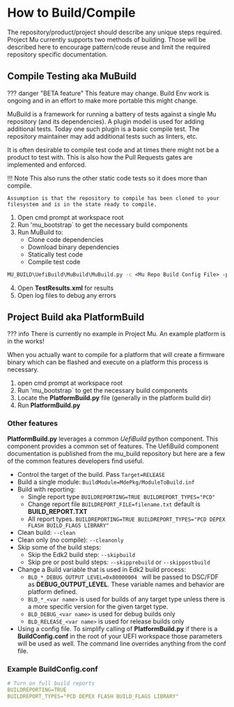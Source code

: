 # How to Build/Compile

The repository/product/project should describe any unique steps required.  Project Mu currently supports two methods of building.  Those will be described here to encourage pattern/code reuse and limit the required repository specific documentation.  

## Compile Testing aka __MuBuild__

??? danger "BETA feature"
    This feature may change.  Build Env work is ongoing and in an effort to make more portable
    this might change.  

MuBuild is a framework for running a battery of tests against a single Mu repository (and its dependencies).  A plugin model is used for adding additional tests.  Today one such plugin is a basic compile test.  The repository maintainer may add additional tests such as linters, etc.

It is often desirable to compile test code and at times there might not be a product to test with.  This is also how the Pull Requests gates are implemented and enforced.

!!! Note
    This also runs the other static code tests so it does more than compile.  

    Assumption is that the repository to compile has been cloned to your filesystem and is in the state ready to compile. 

1. Open cmd prompt at workspace root
2. Run 'mu_bootstrap` to get the necessary build components
3. Run MuBuild to:
    * Clone code dependencies
    * Download binary dependencies
    * Statically test code
    * Compile test code
```cmd
MU_BUILD\UefiBuild\MuBuild\MuBuild.py -c <Mu Repo Build Config File> -p <1st Mu Pkg Build Config File> <2nd Mu Pkg Build Config File...>
```
4. Open __TestResults.xml__ for results 
5. Open log files to debug any errors


## Project Build aka __PlatformBuild__

??? info
    There is currently no example in Project Mu. An example platform is in the works!

When you actually want to compile for a platform that will create a firmware binary which can be flashed and execute on a platform this process is necessary.  

1. open cmd prompt at workspace root
2. Run 'mu_bootstrap` to get the necessary build components
2. Locate the __PlatformBuild.py__ file (generally in the platform build dir)
2. Run __PlatformBuild.py__

### Other features

__PlatformBuild.py__ leverages a common _UefiBuild_ python component.  This component provides a common set of features.  The UefiBuild component documentation is published from the mu_build repository but here are a few of the common features developers find useful. 

* Control the target of the build.  Pass ```Target=RELEASE```
* Build a single module: ```BuildModule=MdePkg/ModuleToBuild.inf```
* Build with reporting:
    * Single report type ```BUILDREPORTING=TRUE BUILDREPORT_TYPES="PCD"```
    * Change report file  ```BUILDREPORT_FILE=filename.txt``` default is __BUILD_REPORT.TXT__
    * All report types.  ```BUILDREPORTING=TRUE BUILDREPORT_TYPES="PCD DEPEX FLASH BUILD_FLAGS LIBRARY"```
* Clean build: ```--clean```
* Clean only (no compile): ```--cleanonly```
* Skip some of the build steps:
    * Skip the Edk2 build step:  ```--skipbuild```
    * Skip pre or post build steps:  ```--skipprebuild``` or ```--skippostbuild```
* Change a Build variable that is used in Edk2 build process:
    * ```BLD_*_DEBUG_OUTPUT_LEVEL=0x80000004 ``` will be passed to DSC/FDF as __DEBUG_OUTPUT_LEVEL__.  These variable names and behavior are platform defined.  
    * ```BLD_*_<var name>``` is used for builds of any target type unless there is a more specific version for the given target type.
    * ```BLD_DEBUG_<var name>``` is used for debug builds only
    * ```BLD_RELEASE_<var name>``` is used for release builds only
* Using a config file.  To simplify calling of __PlatformBuild.py__ if there is a __BuildConfig.conf__ in the root of your UEFI workspace those parameters will be used as well.  The command line overrides anything from the conf file.  


### Example BuildConfig.conf
```yml
# Turn on full build reports
BUILDREPORTING=TRUE
BUILDREPORT_TYPES="PCD DEPEX FLASH BUILD_FLAGS LIBRARY"
```